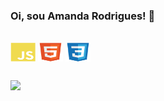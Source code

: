 ### Oi, sou Amanda Rodrigues! 👋

<!--
Sou uma pessoa motivada e apaixonada pela área de tecnologia. Minha constante curiosidade é um dos pilares da minha motivação e desejo de criar soluções inovadoras para desafios complexos. Ultimamente, tenho passado meu tempo melhorando minhas habilidades de aprendizado em JavaScript e Node.js buscando novos desafios. Estou animada e otimista sobre meu futuro na área de TI.

Here are some ideas to get you started:

- 🔭 I’m currently working on ...
- 🌱 I’m currently learning ...
- 👯 I’m looking to collaborate on ...
- 🤔 I’m looking for help with ...
- 💬 Ask me about ...
-->


<div style="display: inline_block"><br>
  <img align="center" alt="Ar-Js" height="30" width="40" src="https://raw.githubusercontent.com/devicons/devicon/master/icons/javascript/javascript-plain.svg">
  <img align="center" alt="Ar-HTML" height="30" width="40" src="https://raw.githubusercontent.com/devicons/devicon/master/icons/html5/html5-original.svg">
  <img align="center" alt="Ar-CSS" height="30" width="40" src="https://raw.githubusercontent.com/devicons/devicon/master/icons/css3/css3-original.svg">
</div>
  
  ##
 
<div> 
   <a href="https://www.linkedin.com/in/amanda-rodrigues-989262a0/" target="_blank"><img src="https://img.shields.io/badge/-LinkedIn-%230077B5?style=for-the-badge&logo=linkedin&logoColor=white" target="_blank"></a> 
  
</div>
